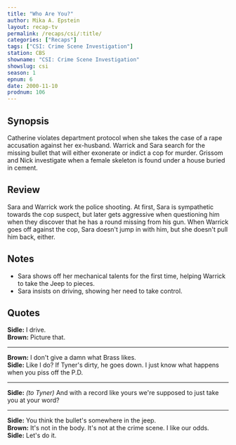 ```yaml
---
title: "Who Are You?"
author: Mika A. Epstein
layout: recap-tv
permalink: /recaps/csi/:title/
categories: ["Recaps"]
tags: ["CSI: Crime Scene Investigation"]
station: CBS
showname: "CSI: Crime Scene Investigation"
showslug: csi
season: 1
epnum: 6
date: 2000-11-10
prodnum: 106  
---
```


## Synopsis

Catherine violates department protocol when she takes the case of a rape accusation against her ex-husband. Warrick and Sara search for the missing bullet that will either exonerate or indict a cop for murder. Grissom and Nick investigate when a female skeleton is found under a house buried in cement.

## Review

Sara and Warrick work the police shooting. At first, Sara is sympathetic towards the cop suspect, but later gets aggressive when questioning him when they discover that he has a round missing from his gun. When Warrick goes off against the cop, Sara doesn't jump in with him, but she doesn't pull him back, either.

## Notes

* Sara shows off her mechanical talents for the first time, helping Warrick to take the Jeep to pieces.  
* Sara insists on driving, showing her need to take control.

## Quotes

**Sidle:** I drive.  
**Brown:** Picture that.  

- - -

**Brown:** I don't give a damn what Brass likes.  
**Sidle:** Like I do? If Tyner's dirty, he goes down. I just know what happens when you piss off the P.D.  

- - -

**Sidle:** _(to Tyner)_ And with a record like yours we're supposed to just take you at your word?

- - -

**Sidle:** You think the bullet's somewhere in the jeep.  
**Brown:** It's not in the body. It's not at the crime scene. I like our odds.  
**Sidle:** Let's do it.
